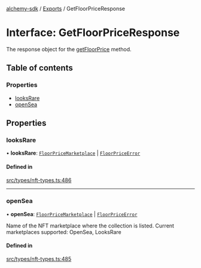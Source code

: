 [alchemy-sdk](../README.md) / [Exports](../modules.md) / GetFloorPriceResponse

# Interface: GetFloorPriceResponse

The response object for the [getFloorPrice](../classes/NftNamespace.md#getfloorprice) method.

## Table of contents

### Properties

- [looksRare](GetFloorPriceResponse.md#looksrare)
- [openSea](GetFloorPriceResponse.md#opensea)

## Properties

### looksRare

• **looksRare**: [`FloorPriceMarketplace`](FloorPriceMarketplace.md) \| [`FloorPriceError`](FloorPriceError.md)

#### Defined in

[src/types/nft-types.ts:486](https://github.com/alchemyplatform/alchemy-sdk-js/blob/1ee40cb2/src/types/nft-types.ts#L486)

___

### openSea

• **openSea**: [`FloorPriceMarketplace`](FloorPriceMarketplace.md) \| [`FloorPriceError`](FloorPriceError.md)

Name of the NFT marketplace where the collection is listed. Current
marketplaces supported: OpenSea, LooksRare

#### Defined in

[src/types/nft-types.ts:485](https://github.com/alchemyplatform/alchemy-sdk-js/blob/1ee40cb2/src/types/nft-types.ts#L485)
